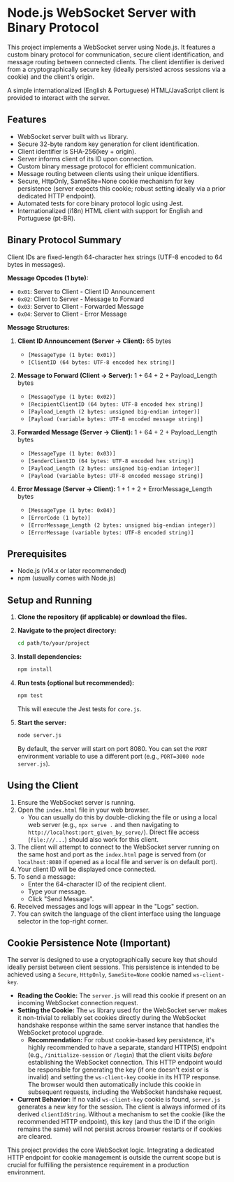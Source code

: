 # Node.js WebSocket Server with Binary Protocol

This project implements a WebSocket server using Node.js. It features a custom binary protocol for communication, secure client identification, and message routing between connected clients. The client identifier is derived from a cryptographically secure key (ideally persisted across sessions via a cookie) and the client's origin.

A simple internationalized (English & Portuguese) HTML/JavaScript client is provided to interact with the server.

## Features

- WebSocket server built with `ws` library.
- Secure 32-byte random key generation for client identification.
- Client identifier is SHA-256(key + origin).
- Server informs client of its ID upon connection.
- Custom binary message protocol for efficient communication.
- Message routing between clients using their unique identifiers.
- Secure, HttpOnly, SameSite=None cookie mechanism for key persistence (server expects this cookie; robust setting ideally via a prior dedicated HTTP endpoint).
- Automated tests for core binary protocol logic using Jest.
- Internationalized (i18n) HTML client with support for English and Portuguese (pt-BR).

## Binary Protocol Summary

Client IDs are fixed-length 64-character hex strings (UTF-8 encoded to 64 bytes in messages).

**Message Opcodes (1 byte):**
- `0x01`: Server to Client - Client ID Announcement
- `0x02`: Client to Server - Message to Forward
- `0x03`: Server to Client - Forwarded Message
- `0x04`: Server to Client - Error Message

**Message Structures:**

1.  **Client ID Announcement (Server -> Client):** 65 bytes
    - `[MessageType (1 byte: 0x01)]`
    - `[ClientID (64 bytes: UTF-8 encoded hex string)]`

2.  **Message to Forward (Client -> Server):** 1 + 64 + 2 + Payload_Length bytes
    - `[MessageType (1 byte: 0x02)]`
    - `[RecipientClientID (64 bytes: UTF-8 encoded hex string)]`
    - `[Payload_Length (2 bytes: unsigned big-endian integer)]`
    - `[Payload (variable bytes: UTF-8 encoded message string)]`

3.  **Forwarded Message (Server -> Client):** 1 + 64 + 2 + Payload_Length bytes
    - `[MessageType (1 byte: 0x03)]`
    - `[SenderClientID (64 bytes: UTF-8 encoded hex string)]`
    - `[Payload_Length (2 bytes: unsigned big-endian integer)]`
    - `[Payload (variable bytes: UTF-8 encoded message string)]`

4.  **Error Message (Server -> Client):** 1 + 1 + 2 + ErrorMessage_Length bytes
    - `[MessageType (1 byte: 0x04)]`
    - `[ErrorCode (1 byte)]`
    - `[ErrorMessage_Length (2 bytes: unsigned big-endian integer)]`
    - `[ErrorMessage (variable bytes: UTF-8 encoded string)]`

## Prerequisites

- Node.js (v14.x or later recommended)
- npm (usually comes with Node.js)

## Setup and Running

1.  **Clone the repository (if applicable) or download the files.**

2.  **Navigate to the project directory:**
    ```bash
    cd path/to/your/project
    ```

3.  **Install dependencies:**
    ```bash
    npm install
    ```

4.  **Run tests (optional but recommended):**
    ```bash
    npm test
    ```
    This will execute the Jest tests for `core.js`.

5.  **Start the server:**
    ```bash
    node server.js
    ```
    By default, the server will start on port 8080. You can set the `PORT` environment variable to use a different port (e.g., `PORT=3000 node server.js`).

## Using the Client

1.  Ensure the WebSocket server is running.
2.  Open the `index.html` file in your web browser.
    - You can usually do this by double-clicking the file or using a local web server (e.g., `npx serve .` and then navigating to `http://localhost:port_given_by_serve/`). Direct file access (`file:///...`) should also work for this client.
3.  The client will attempt to connect to the WebSocket server running on the same host and port as the `index.html` page is served from (or `localhost:8080` if opened as a local file and server is on default port).
4.  Your client ID will be displayed once connected.
5.  To send a message:
    - Enter the 64-character ID of the recipient client.
    - Type your message.
    - Click "Send Message".
6.  Received messages and logs will appear in the "Logs" section.
7.  You can switch the language of the client interface using the language selector in the top-right corner.

## Cookie Persistence Note (Important)

The server is designed to use a cryptographically secure key that should ideally persist between client sessions. This persistence is intended to be achieved using a `Secure`, `HttpOnly`, `SameSite=None` cookie named `ws-client-key`.

- **Reading the Cookie:** The `server.js` will read this cookie if present on an incoming WebSocket connection request.
- **Setting the Cookie:** The `ws` library used for the WebSocket server makes it non-trivial to reliably set cookies directly during the WebSocket handshake response within the same server instance that handles the WebSocket protocol upgrade.
    - **Recommendation:** For robust cookie-based key persistence, it's highly recommended to have a separate, standard HTTP(S) endpoint (e.g., `/initialize-session` or `/login`) that the client visits *before* establishing the WebSocket connection. This HTTP endpoint would be responsible for generating the key (if one doesn't exist or is invalid) and setting the `ws-client-key` cookie in its HTTP response. The browser would then automatically include this cookie in subsequent requests, including the WebSocket handshake request.
- **Current Behavior:** If no valid `ws-client-key` cookie is found, `server.js` generates a new key for the session. The client is always informed of its derived `clientIdString`. Without a mechanism to set the cookie (like the recommended HTTP endpoint), this key (and thus the ID if the origin remains the same) will not persist across browser restarts or if cookies are cleared.

This project provides the core WebSocket logic. Integrating a dedicated HTTP endpoint for cookie management is outside the current scope but is crucial for fulfilling the persistence requirement in a production environment.
